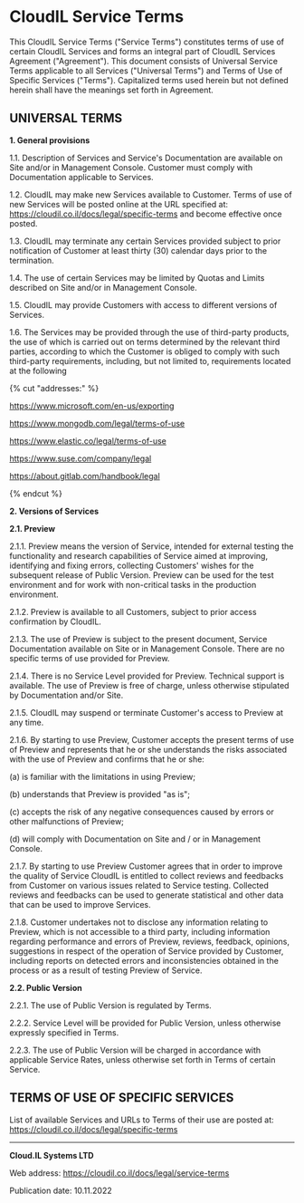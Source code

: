 # CloudIL Service Terms

This CloudIL Service Terms ("Service Terms") constitutes terms of use of certain CloudIL Services and forms an integral part of CloudIL Services Agreement ("Agreement"). This document consists of Universal Service Terms applicable to all Services ("Universal Terms") and Terms of Use of Specific Services ("Terms"). Capitalized terms used herein but not defined herein shall have the meanings set forth in Agreement.


## UNIVERSAL TERMS

**1. General provisions**

1.1. Description of Services and Service's Documentation are available on Site and/or in Management Console. Customer must comply with Documentation applicable to Services.

1.2. CloudIL may make new Services available to Customer. Terms of use of new Services will be posted online at the URL specified at: <https://cloudil.co.il/docs/legal/specific-terms> and become effective once posted.

1.3. CloudIL may terminate any certain Services provided subject to prior notification of Customer at least thirty (30) calendar days prior to the termination.

1.4. The use of certain Services may be limited by Quotas and Limits described on Site and/or in Management Console.

1.5. CloudIL may provide Customers with access to different versions of Services.

1.6. The Services may be provided through the use of third-party products, the use of which is carried out on terms determined by the relevant third parties, according to which the Customer is obliged to comply with such third-party requirements, including, but not limited to, requirements located at the following

{% cut "addresses:" %}

<https://www.microsoft.com/en-us/exporting>

<https://www.mongodb.com/legal/terms-of-use>

<https://www.elastic.co/legal/terms-of-use>

<https://www.suse.com/company/legal>

<https://about.gitlab.com/handbook/legal>

{% endcut %}

**2. Versions of Services**

**2.1. Preview**

2.1.1. Preview means the version of Service, intended for external testing the functionality and research capabilities of Service aimed at improving, identifying and fixing errors, collecting Customers' wishes for the subsequent release of Public Version. Preview can be used for the test environment and for work with non-critical tasks in the production environment.

2.1.2. Preview is available to all Customers, subject to prior access confirmation by CloudIL.

2.1.3. The use of Preview is subject to the present document, Service Documentation available on Site or in Management Console. There are no specific terms of use provided for Preview.

2.1.4. There is no Service Level provided for Preview. Technical support is available. The use of Preview is free of charge, unless otherwise stipulated by Documentation and/or Site.

2.1.5. CloudIL may suspend or terminate Customer's access to Preview at any time.

2.1.6. By starting to use Preview, Customer accepts the present terms of use of Preview and represents that he or she understands the risks associated with the use of Preview and confirms that he or she:

(a) is familiar with the limitations in using Preview;

(b) understands that Preview is provided "as is";

(c) accepts the risk of any negative consequences caused by errors or other malfunctions of Preview;

(d) will comply with Documentation on Site and / or in Management Console.

2.1.7. By starting to use Preview Customer agrees that in order to improve the quality of Service CloudIL is entitled to collect reviews and feedbacks from Customer on various issues related to Service testing. Collected reviews and feedbacks can be used to generate statistical and other data that can be used to improve Services.

2.1.8. Customer undertakes not to disclose any information relating to Preview, which is not accessible to a third party, including information regarding performance and errors of Preview, reviews, feedback, opinions, suggestions in respect of the operation of Service provided by Customer, including reports on detected errors and inconsistencies obtained in the process or as a result of testing Preview of Service.

**2.2. Public Version**

2.2.1. The use of Public Version is regulated by Terms.

2.2.2. Service Level will be provided for Public Version, unless otherwise expressly specified in Terms.

2.2.3. The use of Public Version will be charged in accordance with applicable Service Rates, unless otherwise set forth in Terms of certain Service.


## TERMS OF USE OF SPECIFIC SERVICES

List of available Services and URLs to Terms of their use are posted at: <https://cloudil.co.il/docs/legal/specific-terms>

________________________________________

**Cloud.IL Systems LTD**

Web address: <https://cloudil.co.il/docs/legal/service-terms>

Publication date: 10.11.2022